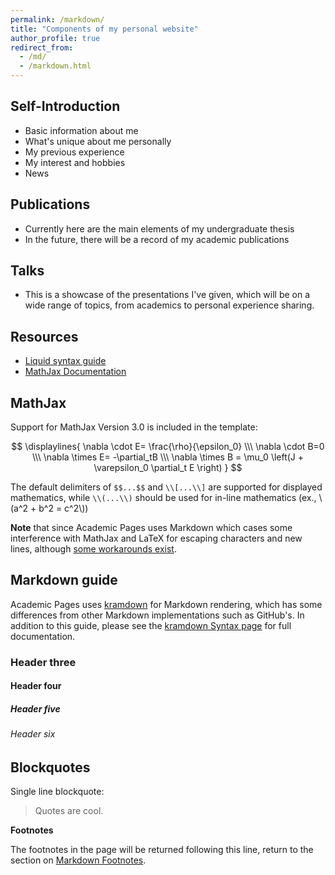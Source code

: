 ```yaml
---
permalink: /markdown/
title: "Components of my personal website"
author_profile: true
redirect_from: 
  - /md/
  - /markdown.html
---
```


## Self-Introduction 

* Basic information about me
* What's unique about me personally
* My previous experience
* My interest and hobbies
* News

## Publications
* Currently here are the main elements of my undergraduate thesis
* In the future, there will be a record of my academic publications

## Talks
* This is a showcase of the presentations I've given, which will be on a wide range of topics, from academics to personal experience sharing.


## Resources
 * [Liquid syntax guide](https://shopify.github.io/liquid/tags/control-flow/)
 * [MathJax Documentation](https://docs.mathjax.org/en/latest/)

## MathJax 

Support for MathJax Version 3.0 is included in the template:

$$
\displaylines{
\nabla \cdot E= \frac{\rho}{\epsilon_0} \\\
\nabla \cdot B=0 \\\
\nabla \times E= -\partial_tB \\\
\nabla \times B  = \mu_0 \left(J + \varepsilon_0 \partial_t E \right)
}
$$

The default delimiters of `$$...$$` and `\\[...\\]` are supported for displayed mathematics, while `\\(...\\)` should be used for in-line mathematics (ex., \\(a^2 + b^2 = c^2\\))

**Note** that since Academic Pages uses Markdown which cases some interference with MathJax and LaTeX for escaping characters and new lines, although [some workarounds exist](https://math.codidact.com/posts/278763/278772#answer-278772).

## Markdown guide

Academic Pages uses [kramdown](https://kramdown.gettalong.org/index.html) for Markdown rendering, which has some differences from other Markdown implementations such as GitHub's. In addition to this guide, please see the [kramdown Syntax page](https://kramdown.gettalong.org/syntax.html) for full documentation.  

### Header three

#### Header four

##### Header five

###### Header six

## Blockquotes

Single line blockquote:

> Quotes are cool.



**Footnotes**

The footnotes in the page will be returned following this line, return to the section on <a href="#footnotes">Markdown Footnotes</a>.

